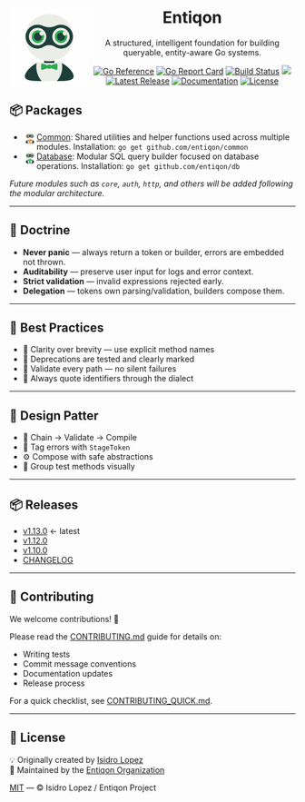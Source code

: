 <h1 align="center">
  <img src="https://github.com/entiqon/entiqon/blob/main/assets/entiqon_logo.png?raw=true" align="left" height="140" width="140" alt="entiqon"> Entiqon
</h1>
<p align="center">A structured, intelligent foundation for building queryable, entity-aware Go systems.</p>

<p align="center">
  <a href="https://pkg.go.dev/github.com/entiqon/entiqon"><img src="https://pkg.go.dev/badge/github.com/entiqon/entiqon.svg" alt="Go Reference" /></a>
  <a href="https://goreportcard.com/report/github.com/entiqon/entiqon"><img src="https://goreportcard.com/badge/github.com/entiqon/entiqon" alt="Go Report Card" /></a>
  <a href="https://github.com/entiqon/entiqon/actions/workflows/ci.yml"><img src="https://github.com/entiqon/entiqon/actions/workflows/ci.yml/badge.svg" alt="Build Status" /></a>
  <a href="https://codecov.io/gh/entiqon/entiqon"><img src="https://codecov.io/gh/entiqon/entiqon/graph/badge.svg?token=6t7ENLuwwt"/></a>
  <a href="https://github.com/entiqon/entiqon/releases"><img src="https://img.shields.io/github/v/release/entiqon/entiqon" alt="Latest Release" /></a>
  <a href="https://entiqon.github.io/entiqon/"><img src="https://img.shields.io/badge/docs-online-blue?logo=github" alt="Documentation" /></a>
  <a href="https://github.com/entiqon/entiqon/blob/main/LICENSE"><img src="https://img.shields.io/github/license/entiqon/entiqon" alt="License" /></a>
</p>

## 📦 Packages

- <a href="https://github.com/entiqon/entiqon/blob/main/common"><img src="https://github.com/entiqon/entiqon/blob/main/assets/entiqon_sharicon.png?raw=true.png" align="left" height="24" width="24">
  Common</a>: Shared utilities and helper functions used across multiple modules. Installation:
  `go get github.com/entiqon/common`
- <a href="https://github.com/entiqon/entiqon/blob/main/db"><img src="https://github.com/entiqon/entiqon/blob/main/assets/entiqon_datacon.png?raw=true.png" align="left" height="24" width="24">
  Database</a>: Modular SQL query builder focused on database operations. Installation: `go get github.com/entiqon/db`

*Future modules such as `core`, `auth`, `http`, and others will be added following the modular architecture.*

---

## 🧭 Doctrine
- **Never panic** — always return a token or builder, errors are embedded not thrown.
- **Auditability** — preserve user input for logs and error context.
- **Strict validation** — invalid expressions rejected early.
- **Delegation** — tokens own parsing/validation, builders compose them.

---

## 📏 Best Practices

* 🧼 Clarity over brevity — use explicit method names
* 🚫 Deprecations are tested and clearly marked
* 🔐 Validate every path — no silent failures
* 🧩 Always quote identifiers through the dialect

---

## 🧩 Design Patter

* 📐 Chain → Validate → Compile
* 🧠 Tag errors with `StageToken`
* ⚙️ Compose with safe abstractions
* 📂 Group test methods visually

---

## 📦 Releases

- [v1.13.0](./releases/release-notes-v1.13.0.md) ← latest
- [v1.12.0](./releases/release-notes-v1.12.0.md)
- [v1.10.0](./releases/release-notes-v1.10.0.md)
- [CHANGELOG](./CHANGELOG.md)

---

## 🤝 Contributing

We welcome contributions! 🎉

Please read the [CONTRIBUTING.md](./.github/CONTRIBUTING.md) guide for details on:
- Writing tests
- Commit message conventions
- Documentation updates
- Release process

For a quick checklist, see [CONTRIBUTING_QUICK.md](./.github/CONTRIBUTING_QUICK.md).

---

## 📄 License

💡 Originally created by [Isidro Lopez](https://github.com/ialopezg)  
🏢 Maintained by the [Entiqon Organization](https://github.com/entiqon)

[MIT](./LICENSE) — © Isidro Lopez / Entiqon Project
